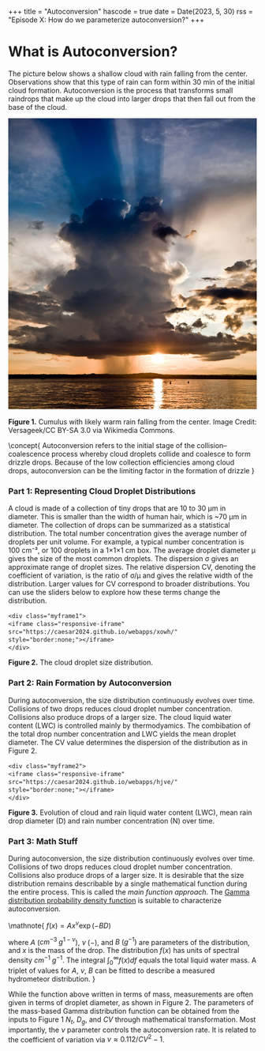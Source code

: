 +++
title = "Autoconversion"
hascode = true
date = Date(2023, 5, 30)
rss = "Episode X: How do we parameterize autoconversion?"
+++

# What is Autoconversion?

The picture below shows a shallow cloud with rain falling from the center. Observations show that this type of rain can form within 30 min of the initial cloud formation. Autoconversion is the process that transforms small raindrops that make up the cloud into larger drops that then fall out from the base of the cloud.  

![Picture of a raincloud](/assets/raincloud.jpg)

**Figure 1.** Cumulus with likely warm rain falling from the center. Image Credit: Versageek/CC BY-SA 3.0 via Wikimedia Commons.


\concept{
    Autoconversion refers to the initial stage of the collision–coalescence process whereby cloud droplets collide and coalesce to form drizzle drops. Because of the low collection efficiencies among cloud drops, autoconversion can be the limiting factor in the formation of drizzle
}

### Part 1: Representing Cloud Droplet Distributions

A cloud is made of a collection of tiny drops that are 10 to 30 μm in diameter. This is smaller than the width of human hair, which is ~70  μm in diameter. The collection of drops can be summarized as a statistical distribution. The total number concentration gives the average number of droplets per unit volume. For example, a typical number concentration is 100 cm⁻³, or 100 droplets in a 1×1×1 cm box. The average droplet diameter μ gives the size of the most common droplets. The dispersion σ gives an approximate range of droplet sizes. The relative dispersion CV, denoting the coefficient of variation, is the ratio of σ/μ and gives the relative width of the distribution. Larger values for CV correspond to broader distributions. You can use the sliders below to explore how these terms change the distribution.

~~~
<div class="myframe1">
<iframe class="responsive-iframe" src="https://caesar2024.github.io/webapps/xowh/"   style="border:none;"></iframe>
</div>
~~~
**Figure 2.** The cloud droplet size distribution.


### Part 2: Rain Formation by Autoconversion
During autoconversion, the size distribution continuously evolves over time. Collisions of two drops reduces cloud droplet number concentration. Collisions also produce drops of a larger size. The cloud liquid water content (LWC) is controlled mainly by thermodyamics. The combibation of the total drop number concentration and LWC yields the mean droplet diameter. The CV value determines the dispersion of the distribution as in Figure 2. 


~~~
<div class="myframe2">
<iframe class="responsive-iframe" src="https://caesar2024.github.io/webapps/hjve/"   style="border:none;"></iframe>
</div>
~~~
**Figure 3.** Evolution of cloud and rain liquid water content (LWC), mean rain drop diameter (D) and rain number concentration (N) over time. 



### Part 3: Math Stuff

During autoconversion, the size distribution continuously evolves over time. Collisions of two drops reduces cloud droplet number concentration. Collisions also produce drops of a larger size. It is desirable that the size distribution remains describable by a single mathematical function during the entire process. This is called the *main function approach*. The [Gamma distribution probability density function](https://en.wikipedia.org/wiki/Gamma_distribution)  is suitable to characterize autoconversion. 


\mathnote{
$f(x) = A x^\nu \exp(-B D)$

where $A$ ($cm^{-3}\; g^{1-\nu}$), $\nu\; (-)$, and $B\;(g^{-1})$ are parameters of the distribution, and $x$ is the mass of the drop. The distribution $f(x)$ has units of spectral density $cm^{-1}\;g^{-1}$. The integral $\int_0^\infty f(x)df$ equals the total liquid water mass. A triplet of values for $A$, $\nu$, $B$ can be fitted to describe a measured hydrometeor distribution.
}

While the function above written in terms of mass, measurements are often given in terms of droplet diameter, as shown in Figure 2. The parameters of the mass-based Gamma distribution function can be obtained from the inputs to Figure 1 $N_t$, $D_g$, and $CV$ through mathematical transformation. Most importantly, the $\nu$ parameter controls the autoconversion rate. It is related to the coefficient of variation via $\nu \approx 0.112/CV^2 - 1$.
